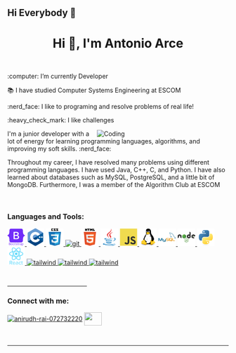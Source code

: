 ## Hi Everybody 👋

<h1 align="center">Hi 👋, I'm Antonio Arce</h1>

<p align="left"> <a href="https://twitter.com/" target="blank"><img src="https://img.shields.io/twitter/follow/?logo=twitter&style=for-the-badge" alt="" /></a> </p>

<p align="left">:computer: I’m currently Developer</p>
<p align="left">📚 I have studied Computer Systems Engineering at ESCOM</p>
<p align="left">:nerd_face: I like to programing and resolve problems of real life!</p>
<p align="left">:heavy_check_mark: I like challenges</p>
<img align="right" alt="Coding" width="300" src="https://media1.tenor.com/m/y2JXkY1pXkwAAAAC/cat-computer.gif">
<div>
  <p> I'm a junior developer with a lot of energy for learning programming languages, algorithms, and improving my soft skills. :nerd_face: </p>
  <p> Throughout my career, I have resolved many problems using different programming languages. I have used Java, C++, C, and Python. I have also learned about databases such as MySQL, PostgreSQL, and a little bit of MongoDB. Furthermore, I was a member of the Algorithm Club at ESCOM</p>
</div>

<br>
<h3 align="left">Languages and Tools:</h3>
<p align="left"> <a href="https://getbootstrap.com" target="_blank" rel="noreferrer"> <img src="https://raw.githubusercontent.com/devicons/devicon/master/icons/bootstrap/bootstrap-plain-wordmark.svg" alt="bootstrap" width="40" height="40"/> </a> <a href="https://www.w3schools.com/cpp/" target="_blank" rel="noreferrer"> <img src="https://raw.githubusercontent.com/devicons/devicon/master/icons/cplusplus/cplusplus-original.svg" alt="cplusplus" width="40" height="40"/> </a> <a href="https://www.w3schools.com/css/" target="_blank" rel="noreferrer"> <img src="https://raw.githubusercontent.com/devicons/devicon/master/icons/css3/css3-original-wordmark.svg" alt="css3" width="40" height="40"/> </a> <a href="https://git-scm.com/" target="_blank" rel="noreferrer"> <img src="https://www.vectorlogo.zone/logos/git-scm/git-scm-icon.svg" alt="git" width="40" height="40"/> </a> <a href="https://www.w3.org/html/" target="_blank" rel="noreferrer"> <img src="https://raw.githubusercontent.com/devicons/devicon/master/icons/html5/html5-original-wordmark.svg" alt="html5" width="40" height="40"/> </a> <a href="https://www.java.com" target="_blank" rel="noreferrer"> <img src="https://raw.githubusercontent.com/devicons/devicon/master/icons/java/java-original.svg" alt="java" width="40" height="40"/> </a> <a href="https://developer.mozilla.org/en-US/docs/Web/JavaScript" target="_blank" rel="noreferrer"> <img src="https://raw.githubusercontent.com/devicons/devicon/master/icons/javascript/javascript-original.svg" alt="javascript" width="40" height="40"/> </a> <a href="https://www.linux.org/" target="_blank" rel="noreferrer"> <img src="https://raw.githubusercontent.com/devicons/devicon/master/icons/linux/linux-original.svg" alt="linux" width="40" height="40"/> </a> <a href="https://www.mysql.com/" target="_blank" rel="noreferrer"> <img src="https://raw.githubusercontent.com/devicons/devicon/master/icons/mysql/mysql-original-wordmark.svg" alt="mysql" width="40" height="40"/> </a> <a href="https://nodejs.org" target="_blank" rel="noreferrer"> <img src="https://raw.githubusercontent.com/devicons/devicon/master/icons/nodejs/nodejs-original-wordmark.svg" alt="nodejs" width="40" height="40"/> </a> <a href="https://www.python.org" target="_blank" rel="noreferrer"> <img src="https://raw.githubusercontent.com/devicons/devicon/master/icons/python/python-original.svg" alt="python" width="40" height="40"/> </a> <a href="https://reactjs.org/" target="_blank" rel="noreferrer"> <img src="https://raw.githubusercontent.com/devicons/devicon/master/icons/react/react-original-wordmark.svg" alt="react" width="40" height="40"/> </a> <a href="https://tailwindcss.com/" target="_blank" rel="noreferrer"> <img src="https://www.vectorlogo.zone/logos/tailwindcss/tailwindcss-icon.svg" alt="tailwind" width="40" height="40"/> </a>  <a href="https://www.mongodb.com/" target="_blank" rel="noreferrer"> <img src="https://static-00.iconduck.com/assets.00/mongodb-icon-256x256-nc3cxgbo.png" alt="tailwind" width="40" height="40"> </a> <a href="https://www.docker.com/" target="_blank" rel="noreferrer"> <img src="https://cdn.icon-icons.com/icons2/2699/PNG/512/docker_official_logo_icon_169250.png" alt="tailwind" width="40" height="40"> </a>  </p><br>


<hr width="36%" >

<h3 align="left">Connect with me:</h3>
<p align="left">
<a href="https://www.linkedin.com/in/arcegudantonio/" target="blank"><img align="center" src="https://raw.githubusercontent.com/rahuldkjain/github-profile-readme-generator/master/src/images/icons/Social/linked-in-alt.svg" alt="anirudh-rai-072732220" height="30" width="40" /></a>
<a href="https://www.hackerrank.com/profile/tony_ipn26" target="blank"> <img align="center" src="https://ik.imagekit.io/himalayas/https://cdn-images.himalayas.app/xudoju7lrxs5776m3b709apjbtan?tr=w-256,q-100" height="30" width="40"></a>
</p>
<br>

------
